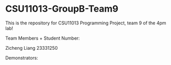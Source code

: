 # CSU11013-GroupB-Team9
This is the repository for CSU11013 Programming Project, team 9 of the 4pm lab!

Team Members + Student Number:

Zicheng Liang 23331250

Demonstrators:
